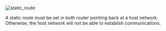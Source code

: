 ![static_route](https://user-images.githubusercontent.com/51066040/63583855-26274f00-c5df-11e9-9ff1-aff0c5fd9f88.png)

A static route must be set in both router pointing back at a host network. Otherwise, the host network will not be able to establish communications.
